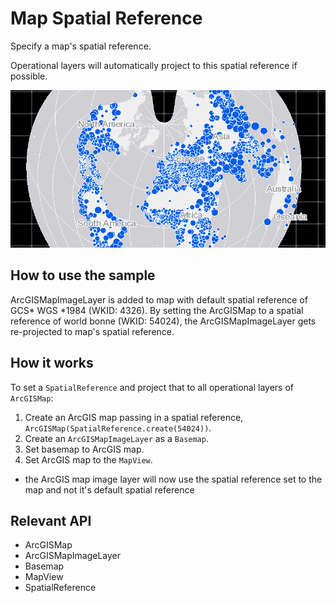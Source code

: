 # Map Spatial Reference

Specify a map's spatial reference.

Operational layers will automatically project to this spatial reference if possible.

![](MapSpatialReference.png)

## How to use the sample

ArcGISMapImageLayer is added to map with default spatial reference of GCS* WGS *1984 (WKID: 4326). By setting the ArcGISMap to a spatial reference of world bonne (WKID: 54024), the ArcGISMapImageLayer gets re-projected to map's spatial reference.

## How it works

To set a `SpatialReference` and project that to all operational layers of `ArcGISMap`:


  1. Create an ArcGIS map passing in a spatial reference, `ArcGISMap(SpatialReference.create(54024))`.
  2. Create an `ArcGISMapImageLayer` as a `Basemap`.
  3. Set basemap to ArcGIS map.
  4. Set ArcGIS map to the `MapView`.
  * the ArcGIS map image layer will now use the spatial reference set to the map and not it's default spatial reference


## Relevant API


  * ArcGISMap
  * ArcGISMapImageLayer
  * Basemap
  * MapView
  * SpatialReference



